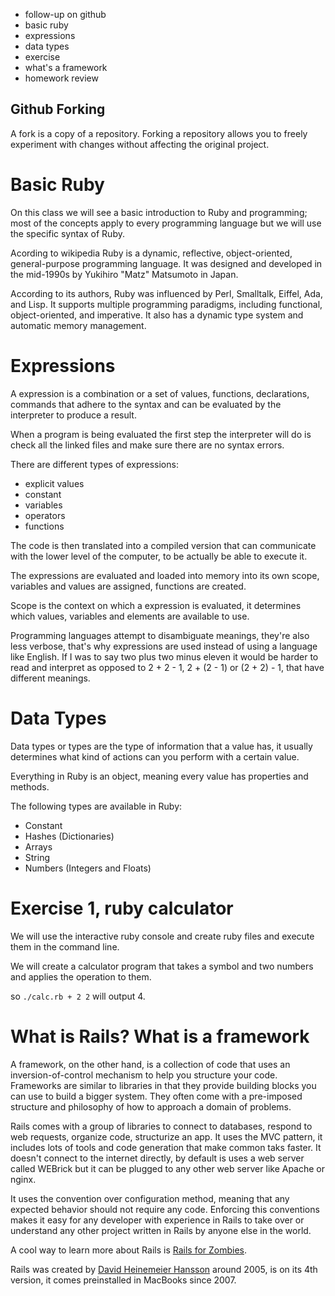* follow-up on github
* basic ruby
* expressions
* data types
* exercise
* what's a framework
* homework review

Github Forking
---

A fork is a copy of a repository. Forking a repository allows you to freely experiment with changes without affecting the original project.

Basic Ruby
===

On this class we will see a basic introduction to Ruby and programming; most of the concepts apply to every programming language but
we will use the specific syntax of Ruby.

Acording to wikipedia Ruby is a dynamic, reflective, object-oriented, general-purpose programming language.
It was designed and developed in the mid-1990s by Yukihiro "Matz" Matsumoto in Japan.

According to its authors, Ruby was influenced by Perl, Smalltalk, Eiffel, Ada, and Lisp.
It supports multiple programming paradigms, including functional, object-oriented, and imperative.
It also has a dynamic type system and automatic memory management.

Expressions
===

A expression is a combination or a set of values, functions, declarations, commands that adhere to the syntax and can be evaluated
by the interpreter to produce a result.

When a program is being evaluated the first step the interpreter will do is check all the linked files and make sure there are no syntax errors.

There are different types of expressions:

 * explicit values
 * constant
 * variables
 * operators
 * functions

The code is then translated into a compiled version that can communicate with the lower level of the computer, to be actually be able to execute it.

The expressions are evaluated and loaded into memory into its own scope, variables and values are assigned, functions are created.

Scope is the context on which a expression is evaluated, it determines which values, variables and elements are available to use.

Programming languages attempt to disambiguate meanings, they're also less verbose, that's why expressions are used instead of using a language like English.
If I was to say two plus two minus eleven it would be harder to read and interpret as opposed to 2 + 2  - 1, 2 + (2 - 1) or (2 + 2) - 1, that have different meanings.

Data Types
===

Data types or types are the type of information that a value has, it usually determines what kind of actions can you perform with a certain value.

Everything in Ruby is an object, meaning every value has properties and methods.

The following  types are available in Ruby:

* Constant
* Hashes (Dictionaries)
* Arrays
* String
* Numbers (Integers and Floats)




Exercise 1, ruby calculator
===

We will use the interactive ruby console and create ruby files and execute them in the command line.

We  will create a calculator program that takes a symbol and two numbers and applies the operation to them.

so `./calc.rb + 2 2` will output 4.


What is Rails? What is a framework
===

A framework, on the other hand, is a collection of code that uses an inversion-of-control mechanism to help you structure your code. Frameworks are similar to libraries in that they provide building blocks you can use to build a bigger system. They often come with a pre-imposed structure and philosophy of how to approach a domain of problems.

Rails comes with a group of libraries to connect to databases, respond to web requests, organize code, structurize an app. It uses the MVC pattern, it includes lots of tools and code generation that make common
taks faster. It doesn't connect to the internet directly, by default is  uses a web server called WEBrick but it can be plugged to any other web server like Apache or nginx.

It uses the convention over configuration method, meaning that any expected behavior should not require any code. Enforcing this conventions makes it easy for any developer with experience in Rails to take over or understand any other project written in Rails by anyone else in the world.

A cool way to learn more about Rails is [Rails for Zombies](http://railsforzombies.org/).

Rails was created by [David Heinemeier Hansson](https://twitter.com/dhh) around 2005, is on its 4th version, it comes preinstalled in MacBooks since 2007.
